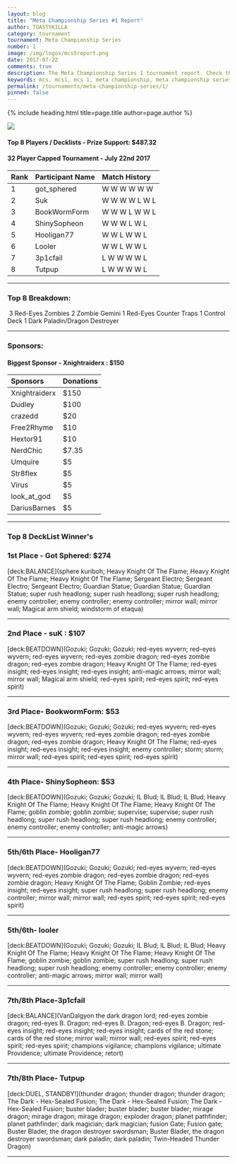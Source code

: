 ```yaml
---
layout: blog
title: "Meta Championship Series #1 Report"
author: TOASTYKILLA
category: tournament
tournament: Meta Championship Series
number: 1
image: /img/logos/mcs5report.png
date: 2017-07-22
comments: true
description: The Meta Championship Series 1 tournament report. Check the prize winners and their decks here.
keywords: mcs, mcs1, mcs 1, meta championship, meta championship series, meta championship 1, meta championship series 1, mcs decks, mcs3 decks
permalink: /tournaments/meta-championship-series/1/
pinned: false
---
```


{% include heading.html title=page.title author=page.author %}

![](http://www.duellinksmeta.com/uploads/4/0/9/9/40991731/published/final.png?1500769910)

#### Top 8 Players / Decklists - Prize Support: $487.32
#### ​32 Player Capped Tournament - July 22nd 2017

|Rank|Participant Name|Match History
| :-------- | :-------- | :-------- |
|1| got_sphered | W W W W W W 
|2| Suk | W W W W L W L 
|3| BookWormForm | W W W L W W L
|4| ShinySopheon |  W W W L W L
|5| Hooligan77 |  W W L W W L
|6| Looler | W W L W W L
|7| 3p1cfail | L W W W W L
|8| Tutpup | L W W W W L

----------

### Top 8 Breakdown:
​
3 Red-Eyes Zombies
2 Zombie Gemini
1 Red-Eyes Counter Traps
​1 Control Deck
1 Dark Paladin/Dragon Destroyer

----------

### Sponsors:
#### Biggest Sponsor - Xnightraiderx : $150

|Sponsors|Donations
| :------- | :---- |
| Xnightraiderx | $150
| Dudley | $100|
| crazedd | $20
| Free2Rhyme | $10
| Hextor91 | $10
| NerdChic | $7.35
| Umquire | $5
| Str8flex | $5
| Virus | $5
| look_at_god | $5
| DariusBarnes | $5

----------

### Top 8 DeckList Winner's

### ​1st Place - Got Sphered: ​$274

[deck:BALANCE](sphere kuriboh; Heavy Knight Of The Flame; Heavy Knight Of The Flame; Heavy Knight Of The Flame; Sergeant Electro; Sergeant Electro; Sergeant Electro; Guardian Statue;  Guardian Statue;  Guardian Statue; super rush headlong; super rush headlong; super rush headlong; enemy controller;  enemy controller;  enemy controller; mirror wall; mirror wall; Magical arm shield; windstorm of etaqua)

----------

### 2nd Place - suK : $107

[deck:BEATDOWN](Gozuki; Gozuki; Gozuki; red-eyes wyvern; red-eyes wyvern; red-eyes wyvern; red-eyes zombie dragon; red-eyes zombie dragon; red-eyes zombie dragon; Heavy Knight Of The Flame; red-eyes insight; red-eyes insight; red-eyes insight; anti-magic arrows; mirror wall; mirror wall; Magical arm shield; red-eyes spirit; red-eyes spirit; red-eyes spirit)

----------

### ​3rd Place- BookwormForm: ​$53
[deck:BEATDOWN](Gozuki; Gozuki; Gozuki; red-eyes wyvern; red-eyes wyvern; red-eyes wyvern; red-eyes zombie dragon; red-eyes zombie dragon; red-eyes zombie dragon; Heavy Knight Of The Flame; red-eyes insight; red-eyes insight; red-eyes insight; enemy controller; storm; storm; mirror wall; red-eyes spirit; red-eyes spirit; red-eyes spirit)

----------

### ​4th Place- ShinySopheon: ​$53

[deck:BEATDOWN](Gozuki; Gozuki; Gozuki; IL Blud; IL Blud; IL Blud; Heavy Knight Of The Flame; Heavy Knight Of The Flame; Heavy Knight Of The Flame; goblin zombie; goblin zombie; supervise; supervise; super rush headlong; super rush headlong; super rush headlong; enemy controller; enemy controller; enemy controller; anti-magic arrows)

----------

### ​5th/6th Place- Hooligan77
[deck:BEATDOWN](Gozuki; Gozuki; Gozuki; red-eyes wyvern; red-eyes wyvern; red-eyes zombie dragon; red-eyes zombie dragon; red-eyes zombie dragon; Heavy Knight Of The Flame; Goblin Zombie; red-eyes insight; red-eyes insight; super rush headlong; super rush headlong; enemy controller; mirror wall; mirror wall; red-eyes spirit; red-eyes spirit; red-eyes spirit)

----------

### ​5th/6th- looler
[deck:BEATDOWN](Gozuki; Gozuki; Gozuki; IL Blud; IL Blud; IL Blud; Heavy Knight Of The Flame; Heavy Knight Of The Flame; Heavy Knight Of The Flame; goblin zombie; goblin zombie; super rush headlong; super rush headlong; super rush headlong; enemy controller; enemy controller; enemy controller; anti-magic arrows; mirror wall; mirror wall)

----------

### 7th/8th Place-3p1cfail 
[deck:BALANCE](VanDalgyon the dark dragon lord; red-eyes zombie dragon; red-eyes B. Dragon; red-eyes B. Dragon; red-eyes B. Dragon; red-eyes insight; red-eyes insight; red-eyes insight; cards of the red stone; cards of the red stone; mirror wall; mirror wall; red-eyes spirit; red-eyes spirit; red-eyes spirit; champions vigilance; champions vigilance; ultimate Providence; ultimate Providence; retort)

----------

### ​7th/8th Place- Tutpup

[deck:DUEL, STANDBY!](thunder dragon; thunder dragon; thunder dragon; The Dark - Hex-Sealed Fusion; The Dark - Hex-Sealed Fusion; The Dark - Hex-Sealed Fusion; buster blader; buster blader; buster blader; mirage dragon; mirage dragon; mirage dragon; exploder dragon; planet pathfinder; planet pathfinder; dark magician; dark magician; fusion Gate; Fusion gate; Buster Blader, the dragon destroyer swordsman; Buster Blader, the dragon destroyer swordsman; dark paladin; dark paladin; Twin-Headed Thunder Dragon)

----------

